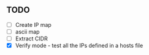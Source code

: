 ## TODO
- [ ] Create IP map
- [ ] ascii map
- [ ] Extract CIDR
- [x] Verify mode - test all the IPs defined in a hosts file
